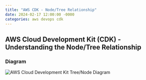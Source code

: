 ```yaml
---
title: "AWS CDK - Node/Tree Relationship"
date: 2024-02-17 12:00:00 -0000
categories: aws devops cdk
---
```


## AWS Cloud Development Kit (CDK) - Understanding the Node/Tree Relationship

### Diagram

![AWS Cloud Development Kit Tree/Node Diagram](https://github.com/Adam-Lechnos/diagrams-devops/blob/main/images-exported/Devops-IaC-AWS_CDK_Tree_Node.drawio.png?raw=true)
